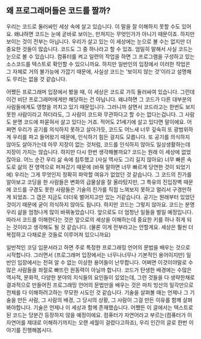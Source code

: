 ## 왜 프로그래머들은 코드를 짤까?

우리는 코드로 둘러싸인 세상 속에 살고 있습니다. 이 말을 잘 이해하지 못할 수도 있어요. 왜냐하면 코드는 눈에 곧바로 보이는, 만져지는 무엇인가가 아니기 때문이죠. 하지만 보이는 것이 전부는 아닙니다. 우리가 살고 있는 이 세상에는 눈으로 볼 수는 없지만 더 중요한 것들이 많습니다. 코드도 그 중 하나라고 할 수 있죠. 엄밀히 말해서 사실 코드는 눈으로 볼 수 있습니다. 컴퓨터를 켜고 일련의 작업을 하면 그 프로그램을 구성하고 있는 소스코드를 텍스트로 확인할 수 있으니까요. 하지만 일반인의 입장에서 이러한 작업은 그 자체로 거의 불가능에 가깝기 때문에, 사실상 코드는 '보이지 않는 것'이라고 설명해도 무리는 없을 것 같습니다.

어쨌든 프로그래머 입장에서 봤을 때, 이 세상은 코드로 가득 둘러싸여 있습니다. 그런데 이건 비단 프로그래머에게만 해당하는 건 아닙니다. 왜냐하면 그 코드가 다른 대부분의 사람들에게도 영향을 끼치고 있기 때문입니다. 그러니까 살면서 코드라고는 한번도 보지 못한 사람이라고 하더라도, 그 사람이 코드와 무관하다고 할 수는 없다는겁니다. 그 사람도 분명 코드에 파묻혀서 살고 있다는 거죠. 적어도 21세기에 살고 있다면 말이에요. 어쩌면 우리가 공기를 의식하지 못하고 살아가듯, 코드도 어느새 너무 깊숙히 또 광범위하게 우리를 파고 들어왔기 때문에, 인식하기 힘든 걸지도 모릅니다. 또 공기를 의식하지 않아도 살아가는데 아무 지장이 없는 것처럼, 코드를 인식하지 않아도 일상생활하는데 지장이 가지는 않습니다. 하지만 다시 한번 생각해볼까요? 코드는 원래 이 세상에 없었잖아요. 어느 순간 우리 삶 속에 침투했고 (사실 역사도 그리 길지 않아요) 너무 빠른 속도로 삶의 전 영역으로 퍼져갔기 때문에 (바꿔 말하면 너무 빠르게 당연한 것이 되었기에) 우리는 그게 무엇인지 정확히 파악할 여유가 없었던 것 같습니다. 그 코드의 진가를 알아보고 코딩을 한 사람들은 변화의 급물살을 잘 올라탔지만, 그 특유의 진입장벽 때문에 코드를 구경도 못한 사람들은 기술의 진가를 직접 느껴보지 못하고 멀리서 구경만하게 되었죠. 그 갭은 지금도 더더욱 벌어지고만 있는 거같습니다. 공기는 원래부터 있었던 것이기 때문에 굳이 의식하지 않아도 됩니다. 하지만 코드는 그렇지 않아요. 코드는 분명 우리 삶을 엄청나게 많이 바꿔놓았습니다. 앞으로도 더 엄청난 일들을 벌일 예정입니다. 따라서 코드를 이해한다는 것은 앞으로의 세상을 이해하는데 중요한 키를 하나 쥐게 되는 것이라고 생각해도 될 것 같습니다. (물론 이게 전부라고는 안할게요. 세상은 훨씬 더 복잡하고 다채로운 것들로 이루어져 있으니까요)

일반적인 코딩 입문서라고 하면 주로 특정한 프로그래밍 언어의 문법을 배우는 것으로 시작합니다. 그러면서 (프로그래머 입장에서는 너무나너무나 기본적인 용어이지만) 일반인 입장에서는 전혀 알 수 없는 이상한 용어들이 난무합니다. 어쩌면 이것이야말로 수많은 사람들을 좌절로 빠뜨린 원동력이 아닐까 합니다. 코드가 탄생한 배경에는 수많은 역사적, 문화적, 다양한 분야의 지식들의 요인들이 있었는데, 그런 것들을 다 생략한채로 결과적으로 만들어진 프로그래밍 언어의 문법만을 배우는 것은 마치 빙산의 일각만으로 전체를 다 이해하려고하는 무모한 시도인 것 같습니다. 기술을 살펴볼 때는 언제나 그 기술을 만든 사람, 그 사람의 배경, 그 당시의 상황, 그 사람이 그걸 만든 이유를 함께 살펴봐야합니다. 기술은 언제나 이 세상과 함께 존재했습니다. 어쨌든 이 글에서는 텍스트로 된 코드는 당분간 등장하지 않을 예정이에요. 컴퓨터가 자연어라고 부르는(컴퓨터가 이 자연어를 제대로 이해하기까지는 오랜 세월이 걸렸다고하죠), 우리 인간의 글로 한번 이야기를 진행해봅시다.

<!---
코드로 가득한 세상
 과거에는
  지금은
   범용성
  지금은
 과거에는
코드로 가득한 세상
-->